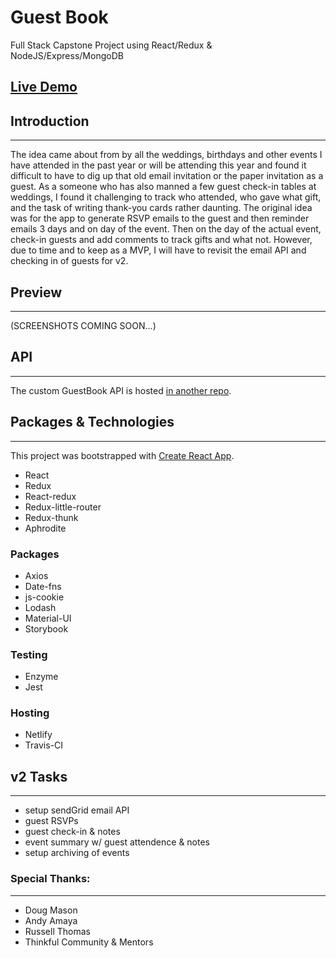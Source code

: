 # Guest Book 

Full Stack Capstone Project using React/Redux & NodeJS/Express/MongoDB

## [Live Demo](https://guestbook.netlify.com)

## Introduction
---

The idea came about from by all the weddings, birthdays and other events I have attended in the past year or will be attending this year and found it difficult to have to dig up that old email invitation or the paper invitation as a guest. As a someone who has also manned a few guest check-in tables at weddings, I found it challenging to track who attended, who gave what gift, and the task of writing thank-you cards rather daunting. The original idea was for the app to generate RSVP emails to the guest and then reminder emails 3 days and on day of the event. Then on the day of the actual event, check-in guests and add comments to track gifts and what not. However, due to time and to keep as a MVP, I will have to revisit the email API and checking in of guests for v2. 

## Preview
---
(SCREENSHOTS COMING SOON...)
## API 
---
The custom GuestBook API is hosted [in another repo](https://github.com/codeannie/guestbook-api2).  

## Packages & Technologies 
---

This project was bootstrapped with [Create React App](https://github.com/facebookincubator/create-react-app).

* React
* Redux
* React-redux
* Redux-little-router
* Redux-thunk
* Aphrodite

### Packages
* Axios
* Date-fns
* js-cookie
* Lodash
* Material-UI
* Storybook

### Testing
* Enzyme
* Jest

### Hosting
* Netlify
* Travis-CI 

## v2 Tasks
---
* setup sendGrid email API
* guest RSVPs
* guest check-in & notes
* event summary w/ guest attendence & notes
* setup archiving of events 
### Special Thanks:
---
* Doug Mason
* Andy Amaya
* Russell Thomas
* Thinkful Community & Mentors 